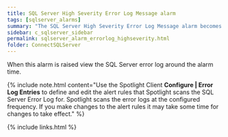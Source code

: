 ```yaml
---
title: SQL Server High Severity Error Log Message alarm
tags: [sqlserver_alarms]
summary: "The SQL Server High Severity Error Log Message alarm becomes active when Spotlight Enterprise detects a new error message that contains one of the custom log entries of high severity that are defined in the Error log entries configuration window."
sidebar: c_sqlserver_sidebar
permalink: sqlserver_alarm_errorlog_highseverity.html
folder: ConnectSQLServer
---
```


When this alarm is raised view the SQL Server error log around the alarm time.

{% include note.html content="Use the Spotlight Client **Configure \| Error Log Entries** to define and edit the alert rules that Spotlight scans the SQL Server Error Log for. Spotlight scans the error logs at the configured frequency. If you make changes to the alert rules it may take some time for changes to take effect." %}


{% include links.html %}
